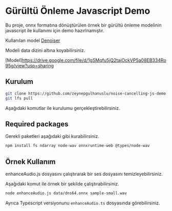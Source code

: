 
# Gürültü Önleme Javascript Demo

Bu proje, onnx formatına dönüştürülen örnek bir gürültü önleme modelinin javascript ile kullanımı için demo hazırlnamıştır.

Kullanılan model [Denoiser](https://github.com/facebookresearch/denoiser)

Modeli data dizini altına koyabilirsiniz.


[Model]https://drive.google.com/file/d/1gSMqfu5jQ2tajOckVP5a08EB334Ro95g/view?usp=sharing


## Kurulum
```bash
git clone https://github.com/zeynepgulhanuslu/noise-cancelling-js-demo.git
git lfs pull 
```
Aşağıdaki komutlar ile kurulumu gerçekleştirebilirsiniz.
    
## Required packages

Gerekli paketleri aşağıdaki gibi kurabilirsiniz.
```bash
npm install fs ndarray node-wav onnxruntime-web @types/node-wav
```


## Örnek Kullanım
enhanceAudio.js dosyasını çalıştırarak bir ses dosyasını temizleyebilirsiniz.

Aşağıdaki komut ile örnek bir şekilde çalıştırabilirsiniz.
```bash 
node enhanceAudio.js data/dns64.onnx sample-small.wav

```

Ayrıca Typescript versiyonunu `enhanceAudio.ts` dosyasında görebilirsiniz.
